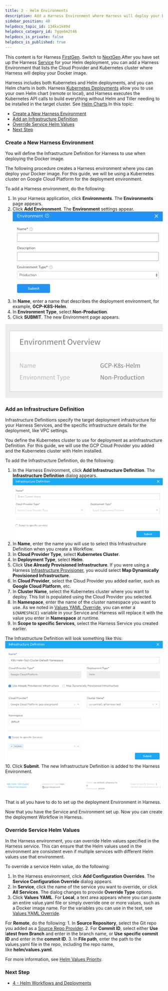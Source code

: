 ```yaml
---
title: 3 - Helm Environments
description: Add a Harness Environment where Harness will deploy your Docker image.
sidebar_position: 40
helpdocs_topic_id: 134kx1k89d
helpdocs_category_id: 7gqn6m2t46
helpdocs_is_private: false
helpdocs_is_published: true
---
```


This content is for Harness [FirstGen](/article/1fjmm4by22). Switch to [NextGen](/article/lbhf2h71at).After you have set up the Harness [Service](/article/svso08ogpb-2-helm-services) for your Helm deployment, you can add a Harness Environment that lists the Cloud Provider and Kubernetes cluster where Harness will deploy your Docker image.

Harness includes both Kubernetes and Helm deployments, and you can Helm charts in both. Harness [Kubernetes Deployments](https://docs.harness.io/article/pc6qglyp5h-kubernetes-deployments-overview) allow you to use your own Helm chart (remote or local), and Harness executes the Kubernetes API calls to build everything without Helm and Tiller needing to be installed in the target cluster. See [Helm Charts](https://docs.harness.io/article/t6zrgqq0ny-kubernetes-services#helm_charts).In this topic:

* [Create a New Harness Environment](https://docs.harness.io/article/134kx1k89d-3-helm-environments#create_a_new_harness_environment)
* [Add an Infrastructure Definition](https://docs.harness.io/article/134kx1k89d-3-helm-environments#add_an_infrastructure_definition)
* [Override Service Helm Values](https://docs.harness.io/article/134kx1k89d-3-helm-environments#override_service_helm_values)
* [Next Step](https://docs.harness.io/article/134kx1k89d-3-helm-environments#next_step)

### Create a New Harness Environment

You will define the Infrastructure Definition for Harness to use when deploying the Docker image.

The following procedure creates a Harness environment where you can deploy your Docker image. For this guide, we will be using a Kubernetes cluster on Google Cloud Platform for the deployment environment.

To add a Harness environment, do the following:

1. In your Harness application, click **Environments**. The **Environments** page appears.
2. Click **Add Environment**. The **Environment** settings appear.  
![](./static/3-helm-environments-08.png)
3. In **Name**, enter a name that describes the deployment environment, for example, **GCP-K8S-Helm**.
4. In **Environment Type**, select **Non-Production**.
5. Click **SUBMIT**. The new Environment page appears.

![](./static/3-helm-environments-09.png)

### Add an Infrastructure Definition

​Infrastructure Definitions specify the target deployment infrastructure for your Harness Services, and the specific infrastructure details for the deployment, like VPC settings. 

You define the Kubernetes cluster to use for deployment as an ​Infrastructure Definition. For this guide, we will use the GCP Cloud Provider you added and the Kubernetes cluster with Helm installed.

To add the Infrastructure Definition, do the following:

1. In the Harness Environment, click **Add Infrastructure Definition**. The **Infrastructure Definition** dialog appears.![](./static/3-helm-environments-10.png)
2. In **Name**, enter the name you will use to select this Infrastructure Definition when you create a Workflow.
3. In **Cloud Provider Type**, select **Kubernetes Cluster**.
4. In **Deployment Type**, select **Helm**.
5. Click **Use Already Provisioned Infrastructure**. If you were using a Harness [Infrastructure Provisioner](https://docs.harness.io/article/o22jx8amxb-add-an-infra-provisioner), you would select **Map Dynamically Provisioned Infrastructure**.
6. In **Cloud Provider**, select the Cloud Provider you added earlier, such as **Google Cloud Platform**, etc.
7. In **Cluster Name**, select the Kubernetes cluster where you want to deploy. This list is populated using the Cloud Provider you selected.
8. In **Namespace**, enter the name of the cluster namespace you want to use. As we noted in [Values YAML Override](https://docs.harness.io/article/svso08ogpb-2-helm-services#values_yaml_override), you can enter a `${NAMESPACE}` variable in your Service and Harness will replace it with the value you enter in **Namespace** at runtime.
9. In **Scope to specific Services**, select the Harness Service you created earlier.  
  
The Infrastructure Definition will look something like this:![](./static/3-helm-environments-11.png)
10. Click **Submit**. The new Infrastructure Definition is added to the Harness Environment.

![](./static/3-helm-environments-12.png)

That is all you have to do to set up the deployment Environment in Harness.

Now that you have the Service and Environment set up. Now you can create the deployment Workflow in Harness.

### Override Service Helm Values

In the Harness environment, you can override Helm values specified in the Harness service. This can ensure that the Helm values used in the environment are consistent even if multiple services with different Helm values use that environment.

To override a service Helm value, do the following:

1. In the Harness environment, click **Add Configuration Overrides**. The **Service Configuration Override** dialog appears.
2. In **Service**, click the name of the service you want to override, or click **All Services**. The dialog changes to provide **Override Type** options.
3. Click **Values YAML**. For **Local**, a text area appears where you can paste an entire value.yaml file or simply override one or more values, such as a Docker image name. For the variables you can use in the text, see [Values YAML Override](https://docs.harness.io/article/svso08ogpb-2-helm-services#values_yaml_override).  
  
For **Remote**, do the following:
	1. In **Source Repository**, select the Git repo you added as a [Source Repo Provider](/article/ay9hlwbgwa-add-source-repo-providers).
	2. For **Commit ID**, select either **Use** l**atest from Branch** and enter in the branch name, or **Use** **specific commit ID** and enter in the **commit ID**.
	3. In **File path**, enter the path to the values.yaml file in the repo, including the repo name, like **helm/values.yaml**.

For more information, see [Helm Values Priority](https://docs.harness.io/article/m8ra49bqd5-4-helm-workflows#helm_values_priority).

### Next Step

* [4 - Helm Workflows and Deployments](/article/m8ra49bqd5-4-helm-workflows)

